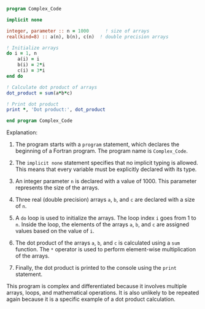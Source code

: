 ```fortran
program Complex_Code

implicit none

integer, parameter :: n = 1000      ! size of arrays
real(kind=8) :: a(n), b(n), c(n)  ! double precision arrays

! Initialize arrays
do i = 1, n
    a(i) = i
    b(i) = 2*i
    c(i) = 3*i
end do

! Calculate dot product of arrays
dot_product = sum(a*b*c)

! Print dot product
print *, 'Dot product:', dot_product

end program Complex_Code
```

Explanation:

1. The program starts with a `program` statement, which declares the beginning of a Fortran program. The program name is `Complex_Code`.

2. The `implicit none` statement specifies that no implicit typing is allowed. This means that every variable must be explicitly declared with its type.

3. An integer parameter `n` is declared with a value of 1000. This parameter represents the size of the arrays.

4. Three real (double precision) arrays `a`, `b`, and `c` are declared with a size of `n`.

5. A `do` loop is used to initialize the arrays. The loop index `i` goes from 1 to `n`. Inside the loop, the elements of the arrays `a`, `b`, and `c` are assigned values based on the value of `i`.

6. The dot product of the arrays `a`, `b`, and `c` is calculated using a `sum` function. The `*` operator is used to perform element-wise multiplication of the arrays.

7. Finally, the dot product is printed to the console using the `print` statement.

This program is complex and differentiated because it involves multiple arrays, loops, and mathematical operations. It is also unlikely to be repeated again because it is a specific example of a dot product calculation.
